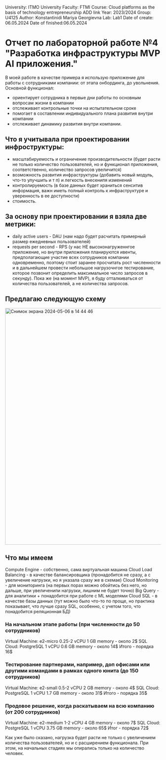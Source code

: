 University: ITMO University Faculty: FTMI Course: Cloud platforms as the basis of technology entrepreneurship ADD link Year: 2023/2024 Group: U4125 Author: Konstantinidi Mariya Georgievna Lab: Lab1 Date of create: 06.05.2024 Date of finished:06.05.2024

# Отчет по лабораторной работе №4 "Разработка инфраструктуры MVP AI приложения."

В моей работе в качестве примера я использую приложение для работы с сотрудниками компании: от этапа онбординга, до увольнения.
Основной функционал: 
- ориентирует сотрудника в первые дни работы по основным вопросам жизни в компании
- отслеживает контрольные точки на испытательном сроке
- помогает в составлении индивидуального плана развития внутри компании
- отслеживает динамику развития внутри компании.

## Что я учитывала при проектировании инфроструктуры:
- масштабируемость и ограничение производительности (будет расти не только количество пользователей, но и функционал приложения, соответственно, количество запросов увеличится)
- возможность развития инфраструктуры (добавить новый модуль, что-то улучшить и т п) и легкость внесенипя изменений
- контролируемость (в базе данных будет храниться сенситив информация, важн иметь полный контроль к инфраструктуре и уверенность в ее доступности)
- стоимость.

## За основу при проектировании я взяла две метрики: 
- daily active users - DAU (нам надо будет расчитать примерный размер ежедневных пользователей)
- requests per second - RPS (у нас НЕ высоконагруженнгое приложение, но внутри приложения планируются ивенты, предполагающие участие всех сотрудников компании одновременно, поэтому стоит заранее просчитать рост  численности и в дальнейшем провести небольшое нагрузочнгое тестирование, которое позвонит определить максимальное число запросов в секунду). Пока же (на момент MVP), я буду отталкиваться от количества пользователей, а не количества запросов. 

## Предлагаю следующую схему
<img width="766" alt="Снимок экрана 2024-05-06 в 14 44 46" src="https://github.com/Mariya93/2023_2024-cloud-platforms-as-the-basis-of-technology-entrepreneurship-U4125-Konstantinidi_m_g/assets/8456559/a2137383-e121-4de2-acd5-213e2ba4c714">

##  Что мы имеем
Compute Engine - собственно, сама виртуальная машина
Cloud Load Balancing - в качестве балансировщика (пронадобится не сразу, а с увеличение нагрузки, но я указала сразу же в схемае)
Cloud Monitoring - для мониторинга (на первых порах можно обойтись без него, но дальше, при увеличенипи нагрузки, лишним не будет точно)
Big Query - для аналитики + понадобится при работе с ML моделями
Cloud SQL - в качестве базы данных (тут можно было что-то по проще, но практика показывает, что лучше сразу SQL, особенно, с учетом того, что понадобится реляционная БД)

### На начальном этапе работы (при численности до 50 сотрудников)
Virtual Machine: e2-micro 0.25-2 vCPU 1 GB memory - около 2$
SQL Cloud: PostgreSQL 1 vCPU 0.6 GB memory - около 14$
Итого - порядка 16$

### Тестирование партнерами, например, доп офисами или другими командами в рамках одного юнита (до 150 сотрудников)
Virtual Machine: e2-small 0.5-2 vCPU 2 GB memory - около 4$
SQL Cloud: PostgreSQL 1 vCPU 1.7 GB memory - около 31$
Итого - порядка 35$

### Продовое решение, когда раскатываем на всю компанию (от 200 сотрудников)
Virtual Machine: e2-medium 1-2 vCPU 4 GB memory - около 7$
SQL Cloud: PostgreSQL 1 vCPU 3.75 GB memory - около 65$
Итог - порядка 72$

Как уже было сказано, нагрузка будет расти не только с увеличением количества пользователей, но и с расширением функционала. При этом, на начальных стадиях мы опирались только на количество человек. 

